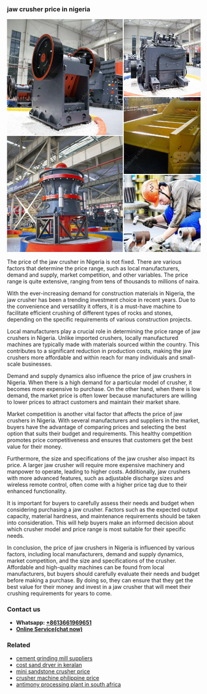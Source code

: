 <h3>jaw crusher price in nigeria</h3><img src='1708586977.jpg' alt=''><p>The price of the jaw crusher in Nigeria is not fixed. There are various factors that determine the price range, such as local manufacturers, demand and supply, market competition, and other variables. The price range is quite extensive, ranging from tens of thousands to millions of naira.</p><p>With the ever-increasing demand for construction materials in Nigeria, the jaw crusher has been a trending investment choice in recent years. Due to the convenience and versatility it offers, it is a must-have machine to facilitate efficient crushing of different types of rocks and stones, depending on the specific requirements of various construction projects.</p><p>Local manufacturers play a crucial role in determining the price range of jaw crushers in Nigeria. Unlike imported crushers, locally manufactured machines are typically made with materials sourced within the country. This contributes to a significant reduction in production costs, making the jaw crushers more affordable and within reach for many individuals and small-scale businesses.</p><p>Demand and supply dynamics also influence the price of jaw crushers in Nigeria. When there is a high demand for a particular model of crusher, it becomes more expensive to purchase. On the other hand, when there is low demand, the market price is often lower because manufacturers are willing to lower prices to attract customers and maintain their market share.</p><p>Market competition is another vital factor that affects the price of jaw crushers in Nigeria. With several manufacturers and suppliers in the market, buyers have the advantage of comparing prices and selecting the best option that suits their budget and requirements. This healthy competition promotes price competitiveness and ensures that customers get the best value for their money.</p><p>Furthermore, the size and specifications of the jaw crusher also impact its price. A larger jaw crusher will require more expensive machinery and manpower to operate, leading to higher costs. Additionally, jaw crushers with more advanced features, such as adjustable discharge sizes and wireless remote control, often come with a higher price tag due to their enhanced functionality.</p><p>It is important for buyers to carefully assess their needs and budget when considering purchasing a jaw crusher. Factors such as the expected output capacity, material hardness, and maintenance requirements should be taken into consideration. This will help buyers make an informed decision about which crusher model and price range is most suitable for their specific needs.</p><p>In conclusion, the price of jaw crushers in Nigeria is influenced by various factors, including local manufacturers, demand and supply dynamics, market competition, and the size and specifications of the crusher. Affordable and high-quality machines can be found from local manufacturers, but buyers should carefully evaluate their needs and budget before making a purchase. By doing so, they can ensure that they get the best value for their money and invest in a jaw crusher that will meet their crushing requirements for years to come.</p><h3>Contact us</h3><ul><li><strong>Whatsapp:&nbsp;<a href="https://wa.me/8613661969651">+8613661969651</a></strong></li><li><a href="https://swt.shibang-china.com/?git&amp;zhl&amp;jaw crusher price in nigeria"><strong>Online Service(chat now)</strong></a></li></ul><h3>Related</h3><ul><li><a href='cement grinding mill suppliers.md'>cement grinding mill suppliers</a></li><li><a href='cost sand dryer in keralan.md'>cost sand dryer in keralan</a></li><li><a href='mini sandstone crusher price.md'>mini sandstone crusher price</a></li><li><a href='crusher machine philippine price.md'>crusher machine philippine price</a></li><li><a href='antimony processing plant in south africa.md'>antimony processing plant in south africa</a></li></ul>